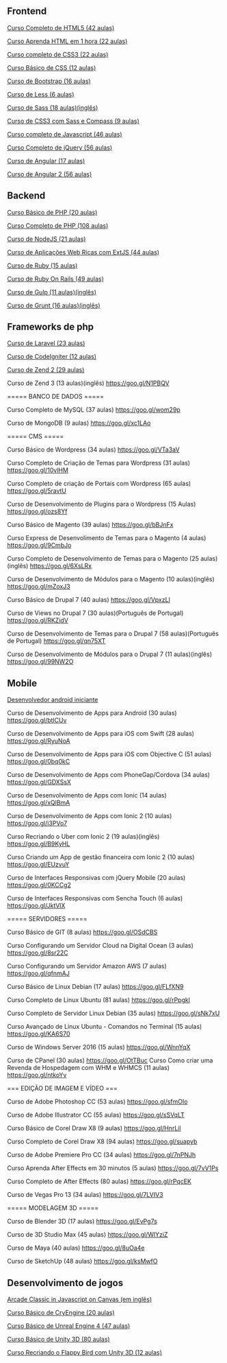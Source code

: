 ## Frontend

[Curso Completo de HTML5 (42 aulas)](https://goo.gl/SD4p4g)

[Curso Aprenda HTML em 1 hora (22 aulas)](https://goo.gl/1kfBCZ)

[Curso completo de CSS3 (22 aulas)](https://goo.gl/ebjzVG)

[Curso Básico de CSS (12 aulas)](https://goo.gl/s98HNb)

[Curso de Bootstrap (16 aulas)](https://goo.gl/xFDOxT)

[Curso de Less (6 aulas)](https://goo.gl/Y5UkLQ)

[Curso de Sass (18 aulas)(inglês)](https://goo.gl/DzRv1e)

[Curso de CSS3 com Sass e Compass (9 aulas)](https://goo.gl/bAO0hE)

[Curso completo de Javascript (46 aulas)](https://goo.gl/zfjfkQ)

[Curso Completo de jQuery (56 aulas)](https://goo.gl/tHdIZ7)

[Curso de Angular (17 aulas)](https://goo.gl/6rT9ZC)

[Curso de Angular 2 (56 aulas)](https://goo.gl/mxPqRt)

## Backend

[Curso Básico de PHP (20 aulas)](https://goo.gl/wLra9o)

[Curso Completo de PHP (108 aulas)](https://goo.gl/1th6ok)

[Curso de NodeJS (21 aulas)](https://goo.gl/6kGFk6)

[Curso de Aplicações Web Ricas com ExtJS (44 aulas)](https://goo.gl/tMZDvv)

[Curso de Ruby (15 aulas)](https://goo.gl/LcHcn4)

[Curso de Ruby On Rails (49 aulas)](https://goo.gl/4oXEAP)

[Curso de Gulp (11 aulas)(inglês)](https://goo.gl/dgs7On)

[Curso de Grunt (16 aulas)(inglês)](https://goo.gl/8KZskT)

## Frameworks de php

[Curso de Laravel (23 aulas)](https://goo.gl/C8RaxI)

[Curso de CodeIgniter (12 aulas)](https://goo.gl/A39ge0)

[Curso de Zend 2 (29 aulas)](https://goo.gl/nDkesr)

Curso de Zend 3 (13 aulas)(inglês)
https://goo.gl/N1PBQV


===== BANCO DE DADOS =====

Curso Completo de MySQL (37 aulas)
https://goo.gl/wom29p

Curso de MongoDB (9 aulas)
https://goo.gl/xc1LAo

===== CMS =====

Curso Básico de Wordpress (34 aulas)
https://goo.gl/VTa3aV

Curso Completo de Criação de Temas para Wordpress (31 aulas)
https://goo.gl/10vlHM

Curso Completo de criação de Portais com Wordpress (65 aulas)
https://goo.gl/5ravtU

Curso de Desenvolvimento de Plugins para o Wordpress (15 Aulas)
https://goo.gl/ozs8Yf

Curso Básico de Magento (39 aulas)
https://goo.gl/bBJnFx

Curso Express de Desenvolimento de Temas para o Magento (4 aulas)
https://goo.gl/9CmbJo

Curso Completo de Desenvolvimento de Temas para o Magento (25 aulas)(inglês)
https://goo.gl/6XsLRx

Curso de Desenvolvimento de Módulos para o Magento (10 aulas)(inglês)
https://goo.gl/mZoxJ3

Curso Básico de Drupal 7 (40 aulas)
https://goo.gl/VpxzLl

Curso de Views no Drupal 7 (30 aulas)(Português de Portugal)
https://goo.gl/RKZidV

Curso de Desenvolvimento de Temas para o Drupal 7 (58 aulas)(Português de Portugal)
https://goo.gl/qn75XT

Curso de Desenvolvimento de Módulos para o Drupal 7 (11 aulas)(inglês)
https://goo.gl/99NW2O

## Mobile

[Desenvolvedor android iniciante](https://www.udemy.com/course/desenvolvedor-android-iniciante/)

Curso de Desenvolvimento de Apps para Android (30 aulas)
https://goo.gl/btlCUv

Curso de Desenvolvimento de Apps para iOS com Swift (28 aulas)
https://goo.gl/RyuNoA

Curso de Desenvolvimento de Apps para iOS com Objective C (51 aulas)
https://goo.gl/0bq0kC

Curso de Desenvolvimento de Apps com PhoneGap/Cordova (34 aulas)
https://goo.gl/GDXSsX

Curso de Desenvolvimento de Apps com Ionic (14 aulas)
https://goo.gl/xQlBmA

Curso de Desenvolvimento de Apps com Ionic 2 (10 aulas)
https://goo.gl/i3PVo7

Curso Recriando o Uber com Ionic 2 (19 aulas)(inglês)
https://goo.gl/B9KyHL

Curso Criando um App de gestão financeira com Ionic 2 (10 aulas)
https://goo.gl/EUzvuY

Curso de Interfaces Responsivas com jQuery Mobile (20 aulas)
https://goo.gl/0KCCg2

Curso de Interfaces Responsivas com Sencha Touch (6 aulas)
https://goo.gl/JktVlX


===== SERVIDORES =====

Curso Básico de GIT (8 aulas)
https://goo.gl/OSdCBS

Curso Configurando um Servidor Cloud na Digital Ocean (3 aulas)
https://goo.gl/8sr22C

Curso Configurando um Servidor Amazon AWS (7 aulas)
https://goo.gl/qfnmAJ

Curso Básico de Linux Debian (17 aulas)
https://goo.gl/FLfXN9

Curso Completo de Linux Ubuntu (81 aulas)
https://goo.gl/rPpgkl

Curso Completo de Servidor Linux Debian (35 aulas)
https://goo.gl/sNk7xU

Curso Avançado de Linux Ubuntu - Comandos no Terminal (15 aulas)
https://goo.gl/KA6S70

Curso de Windows Server 2016 (15 aulas)
https://goo.gl/WnnYqX

Curso de CPanel (30 aulas)
https://goo.gl/OtTBuc
Curso Como criar uma Revenda de Hospedagem com WHM e WHMCS (11 aulas)
https://goo.gl/ntkoYv

=== EDIÇÃO DE IMAGEM E VÍDEO ===

Curso de Adobe Photoshop CC (53 aulas)
https://goo.gl/sfmOIo

Curso de Adobe Illustrator CC (55 aulas)
https://goo.gl/sSVqLT

Curso Básico de Corel Draw X8 (9 aulas)
https://goo.gl/HnrLil

Curso Completo de Corel Draw X8 (94 aulas)
https://goo.gl/suapyb

Curso de Adobe Premiere Pro CC (34 aulas)
https://goo.gl/7nPNJh

Curso Aprenda After Effects em 30 minutos (5 aulas)
https://goo.gl/7vV1Ps

Curso Completo de After Effects (80 aulas)
https://goo.gl/rPqcEK

Curso de Vegas Pro 13 (34 aulas)
https://goo.gl/7LVIV3

===== MODELAGEM 3D =====

Curso de Blender 3D (17 aulas)
https://goo.gl/EvPg7s

Curso de 3D Studio Max (45 aulas)
https://goo.gl/WlYziZ

Curso de Maya (40 aulas)
https://goo.gl/8uOa4e

Curso de SketchUp (48 aulas)
https://goo.gl/ksMwfO

## Desenvolvimento de jogos

[Arcade Classic in Javascript on Canvas (em inglês)](https://www.udemy.com/share/101r8kB0Qfdl1UQH8=/)

[Curso Básico de CryEngine (20 aulas)](https://goo.gl/EcxNi8)

[Curso Básico de Unreal Engine 4 (47 aulas)](https://goo.gl/SsmLKl)

[Curso Básico de Unity 3D (80 aulas)](https://goo.gl/n5Vo6W)

[Curso Recriando o Flappy Bird com Unity 3D (12 aulas)](https://goo.gl/1sufMv)
